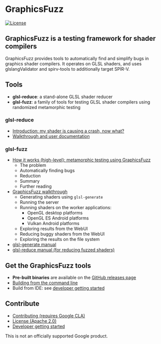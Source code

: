 # GraphicsFuzz

[![License](https://img.shields.io/badge/License-Apache%202.0-blue.svg)](https://opensource.org/licenses/Apache-2.0)

## GraphicsFuzz is a testing framework for shader compilers

GraphicsFuzz provides tools to automatically find and simplify bugs in graphics
shader compilers. It operates on GLSL shaders, and uses
glslangValidator and spirv-tools to additionally target SPIR-V.

## Tools

* **glsl-reduce**: a stand-alone GLSL shader reducer
* **glsl-fuzz**: a family of tools for testing GLSL shader compilers using randomized metamorphic testing

### glsl-reduce

* [Introduction: my shader is causing a crash, now what?](docs/glsl-reduce-intro.md)
* [Walkthrough and user documentation](docs/glsl-reduce.md)

### glsl-fuzz

* [How it works (high-level): metamorphic testing using GraphicsFuzz](docs/glsl-fuzz-intro.md)
  * The problem
  * Automatically finding bugs
  * Reduction
  * Summary
  * Further reading
* [GraphicsFuzz walkthrough](docs/glsl-fuzz-walkthrough.md)
  * Generating shaders using `glsl-generate`
  * Running the server
  * Running shaders on the worker applications:
    * OpenGL desktop platforms
    * OpenGL ES Android platforms
    * Vulkan Android platforms
  * Exploring results from the WebUI
  * Reducing buggy shaders from the WebUI
  * Exploring the results on the file system
* [glsl-generate manual](docs/glsl-fuzz-generate.md)
* [glsl-reduce manual (for reducing fuzzed shaders)](docs/glsl-fuzz-reduce.md)

## Get the GraphicsFuzz tools


* **Pre-built binaries** are available on the [GitHub releases page](docs/glsl-fuzz-releases.md)
* [Building from the command line](docs/glsl-fuzz-build.md)
* Build from IDE: see [developer getting started](docs/glsl-fuzz-develop.md)

## Contribute

* [Contributing (requires Google CLA)](CONTRIBUTING.md)
* [License (Apache 2.0)](LICENSE)
* [Developer getting started](docs/glsl-fuzz-develop.md)

This is not an officially supported Google product.
